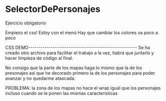 # SelectorDePersonajes
 Ejercicio obligatorio


Empiezo el css!
Estoy con el menú
Hay que cambiar los colores
va poco a poco


CSS DEMO------------------------------------------------------
Se ha creado otro archivo para facilitar el trabajo a la vez, habrá que juntarlo y hacer limpieza de código al final.

No consigo que la parte de los mapas haga lo mismo que la de los presonajes así que he decorado primero la de los personajes para poder avanzar y no quedarme atascada.

PROBLEMA: la zona de los mapas no hace el wrap igual que los personajes incluso cuando se le ponen las mismas características

